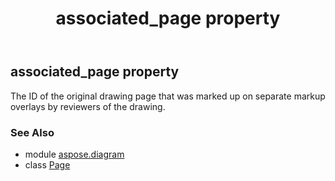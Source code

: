 ﻿---
title: associated_page property
second_title: Aspose.Diagram for Python via .NET API References
description: 
type: docs
weight: 300
url: /python-net/aspose.diagram/page/associated_page/
is_root: false
---

## associated_page property


The ID of the original drawing page that was marked up on separate markup overlays by reviewers of the drawing.

### See Also
* module [aspose.diagram](../../)
* class [Page](/diagram/python-net/aspose.diagram/page)
